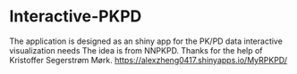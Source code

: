 # Interactive-PKPD
The application is designed as an shiny app for the PK/PD data interactive visualization needs
The idea is from NNPKPD. Thanks for the help of Kristoffer Segerstrøm Mørk.
https://alexzheng0417.shinyapps.io/MyRPKPD/
